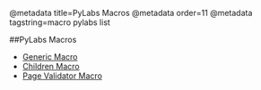 @metadata title=PyLabs Macros
@metadata order=11
@metadata tagstring=macro pylabs list

[generic]: /#/alkiradocs/MacroGeneric
[child]: /#/alkiradocs/MacroChildren
[page]: /#/alkiradocs/MacroPageValidator


##PyLabs Macros
* [Generic Macro][generic]
* [Children Macro][child]
* [Page Validator Macro][page]

